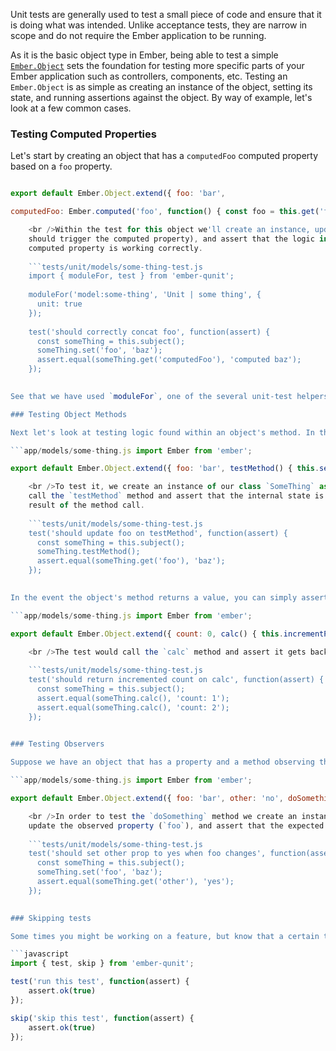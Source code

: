 Unit tests are generally used to test a small piece of code and ensure that it is doing what was intended. Unlike acceptance tests, they are narrow in scope and do not require the Ember application to be running.

As it is the basic object type in Ember, being able to test a simple [`Ember.Object`](http://emberjs.com/api/classes/Ember.Object.html) sets the foundation for testing more specific parts of your Ember application such as controllers, components, etc. Testing an `Ember.Object` is as simple as creating an instance of the object, setting its state, and running assertions against the object. By way of example, let's look at a few common cases.

### Testing Computed Properties

Let's start by creating an object that has a `computedFoo` computed property based on a `foo` property.

```app/models/some-thing.js import Ember from 'ember';

export default Ember.Object.extend({ foo: 'bar',

computedFoo: Ember.computed('foo', function() { const foo = this.get('foo'); return `computed ${foo}`; }) });

    <br />Within the test for this object we'll create an instance, update the `foo` property (which
    should trigger the computed property), and assert that the logic in our
    computed property is working correctly.
    
    ```tests/unit/models/some-thing-test.js
    import { moduleFor, test } from 'ember-qunit';
    
    moduleFor('model:some-thing', 'Unit | some thing', {
      unit: true
    });
    
    test('should correctly concat foo', function(assert) {
      const someThing = this.subject();
      someThing.set('foo', 'baz');
      assert.equal(someThing.get('computedFoo'), 'computed baz');
    });
    

See that we have used `moduleFor`, one of the several unit-test helpers provided by Ember-Qunit. Test helpers provide us with some conveniences, such as the `subject` function that handles lookup and instantiation for our object under test. Note that in a unit test you can customize the initialization of your object under test by passing to the `subject` function an object containing the instance variables you would like to initialize. For example, to initialize the property 'foo' in our object under test, we would call `this.subject({ foo: 'bar' });`

### Testing Object Methods

Next let's look at testing logic found within an object's method. In this case the `testMethod` method alters some internal state of the object (by updating the `foo` property).

```app/models/some-thing.js import Ember from 'ember';

export default Ember.Object.extend({ foo: 'bar', testMethod() { this.set('foo', 'baz'); } });

    <br />To test it, we create an instance of our class `SomeThing` as defined above,
    call the `testMethod` method and assert that the internal state is correct as a
    result of the method call.
    
    ```tests/unit/models/some-thing-test.js
    test('should update foo on testMethod', function(assert) {
      const someThing = this.subject();
      someThing.testMethod();
      assert.equal(someThing.get('foo'), 'baz');
    });
    

In the event the object's method returns a value, you can simply assert that the return value is calculated correctly. Suppose our object has a `calc` method that returns a value based on some internal state.

```app/models/some-thing.js import Ember from 'ember';

export default Ember.Object.extend({ count: 0, calc() { this.incrementProperty('count'); let count = this.get('count'); return `count: ${count}`; } });

    <br />The test would call the `calc` method and assert it gets back the correct value.
    
    ```tests/unit/models/some-thing-test.js
    test('should return incremented count on calc', function(assert) {
      const someThing = this.subject();
      assert.equal(someThing.calc(), 'count: 1');
      assert.equal(someThing.calc(), 'count: 2');
    });
    

### Testing Observers

Suppose we have an object that has a property and a method observing that property.

```app/models/some-thing.js import Ember from 'ember';

export default Ember.Object.extend({ foo: 'bar', other: 'no', doSomething: Ember.observer('foo', function() { this.set('other', 'yes'); }) });

    <br />In order to test the `doSomething` method we create an instance of `SomeThing`,
    update the observed property (`foo`), and assert that the expected effects are present.
    
    ```tests/unit/models/some-thing-test.js
    test('should set other prop to yes when foo changes', function(assert) {
      const someThing = this.subject();
      someThing.set('foo', 'baz');
      assert.equal(someThing.get('other'), 'yes');
    });
    

### Skipping tests

Some times you might be working on a feature, but know that a certain test will fail so you might want to skip it. You can do it by using `skip`:

```javascript
import { test, skip } from 'ember-qunit';

test('run this test', function(assert) {
    assert.ok(true)
});

skip('skip this test', function(assert) {
    assert.ok(true)
});
```